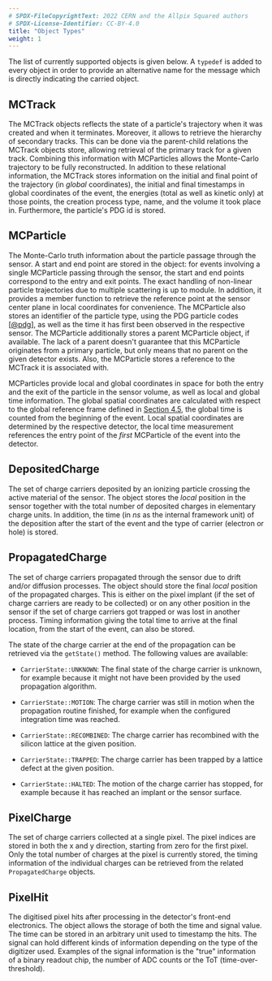 ```yaml
---
# SPDX-FileCopyrightText: 2022 CERN and the Allpix Squared authors
# SPDX-License-Identifier: CC-BY-4.0
title: "Object Types"
weight: 1
---
```


The list of currently supported objects is given below. A `typedef` is added to every object in order to provide an
alternative name for the message which is directly indicating the carried object.

## MCTrack

The MCTrack objects reflects the state of a particle's trajectory when it was created and when it terminates. Moreover, it
allows to retrieve the hierarchy of secondary tracks. This can be done via the parent-child relations the MCTrack objects
store, allowing retrieval of the primary track for a given track. Combining this information with MCParticles allows the
Monte-Carlo trajectory to be fully reconstructed. In addition to these relational information, the MCTrack stores information
on the initial and final point of the trajectory (in *global* coordinates), the initial and final timestamps in global
coordinates of the event, the energies (total as well as kinetic only) at those points, the creation process type, name, and
the volume it took place in. Furthermore, the particle's PDG id is stored.

## MCParticle

The Monte-Carlo truth information about the particle passage through the sensor. A start and end point are stored in the
object: for events involving a single MCParticle passing through the sensor, the start and end points correspond to the entry
and exit points. The exact handling of non-linear particle trajectories due to multiple scattering is up to module. In
addition, it provides a member function to retrieve the reference point at the sensor center plane in local coordinates for
convenience. The MCParticle also stores an identifier of the particle type, using the PDG particle codes \[[@pdg]\], as well
as the time it has first been observed in the respective sensor. The MCParticle additionally stores a parent MCParticle
object, if available. The lack of a parent doesn't guarantee that this MCParticle originates from a primary particle, but
only means that no parent on the given detector exists. Also, the MCParticle stores a reference to the MCTrack it is
associated with.

MCParticles provide local and global coordinates in space for both the entry and the exit of the particle in the sensor
volume, as well as local and global time information. The global spatial coordinates are calculated with respect to the
global reference frame defined in [Section 4.5](../04_framework/05_geometry_detectors.md#coordinate-systems), the global time
is counted from the beginning of the event. Local spatial coordinates are determined by the respective detector, the local
time measurement references the entry point of the *first* MCParticle of the event into the detector.

## DepositedCharge

The set of charge carriers deposited by an ionizing particle crossing the active material of the sensor. The object stores
the *local* position in the sensor together with the total number of deposited charges in elementary charge units. In
addition, the time (in *ns* as the internal framework unit) of the deposition after the start of the event and the type of
carrier (electron or hole) is stored.

## PropagatedCharge

The set of charge carriers propagated through the sensor due to drift and/or diffusion processes. The object should store the
final *local* position of the propagated charges. This is either on the pixel implant (if the set of charge carriers are
ready to be collected) or on any other position in the sensor if the set of charge carriers got trapped or was lost in
another process. Timing information giving the total time to arrive at the final location, from the start of the event, can
also be stored.

The state of the charge carrier at the end of the propagation can be retrieved via the `getState()` method. The following
values are available:

-   `CarrierState::UNKNOWN`:
    The final state of the charge carrier is unknown, for example because it might not have been provided by the used
    propagation algorithm.

-   `CarrierState::MOTION`:
    The charge carrier was still in motion when the propagation routine finished, for example when the configured integration
    time was reached.

-   `CarrierState::RECOMBINED`:
    The charge carrier has recombined with the silicon lattice at the given position.

-   `CarrierState::TRAPPED`:
    The charge carrier has been trapped by a lattice defect at the given position.

-   `CarrierState::HALTED`:
    The motion of the charge carrier has stopped, for example because it has reached an implant or the sensor surface.

## PixelCharge

The set of charge carriers collected at a single pixel. The pixel indices are stored in both the x and y direction, starting
from zero for the first pixel. Only the total number of charges at the pixel is currently stored, the timing information of
the individual charges can be retrieved from the related `PropagatedCharge` objects.

## PixelHit

The digitised pixel hits after processing in the detector's front-end electronics. The object allows the storage of both the
time and signal value. The time can be stored in an arbitrary unit used to timestamp the hits. The signal can hold different
kinds of information depending on the type of the digitizer used. Examples of the signal information is the "true"
information of a binary readout chip, the number of ADC counts or the ToT (time-over-threshold).


[@pdg]: http://hepdata.cedar.ac.uk/lbl/2016/reviews/rpp2016-rev-monte-carlo-numbering.pdf
